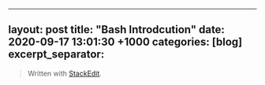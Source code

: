 
---
layout: post
title: "Bash Introdcution"
date:   2020-09-17 13:01:30 +1000
categories: [blog]
excerpt_separator: <!--more-->
---



> Written with [StackEdit](https://stackedit.io/).
<!--stackedit_data:
eyJoaXN0b3J5IjpbLTU3NTU3MTRdfQ==
-->